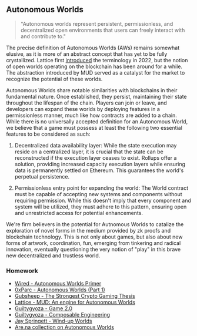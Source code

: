 ## Autonomous Worlds

> "Autonomous worlds represent persistent, permissionless, and decentralized open environments that users can freely interact with and contribute to."

The precise definition of Autonomous Worlds (AWs) remains somewhat elusive, as it is more of an abstract concept that has yet to be fully crystallized. Lattice first [introduced](https://0xparc.org/blog/autonomous-worlds) the terminology in 2022, but the notion of open worlds operating on the blockchain has been around for a while. The abstraction introduced by MUD served as a catalyst for the market to recognize the potential of these worlds.

Autonomous Worlds share notable similarities with blockchains in their fundamental nature. Once established, they persist, maintaining their state throughout the lifespan of the chain. Players can join or leave, and developers can expand these worlds by deploying features in a permissionless manner, much like how contracts are added to a chain. While there is no universally accepted definition for an Autonomous World, we believe that a game must possess at least the following two essential features to be considered as such:

1. Decentralized data availability layer: While the state execution may reside on a centralized layer, it is crucial that the state can be reconstructed if the execution layer ceases to exist. Rollups offer a solution, providing increased capacity execution layers while ensuring data is permanently settled on Ethereum. This guarantees the world's perpetual persistence.

2. Permissionless entry point for expanding the world: The World contract must be capable of accepting new systems and components without requiring permission. While this doesn't imply that every component and system will be utilized, they must adhere to this pattern, ensuring open and unrestricted access for potential enhancements.

We're firm believers in the potential for Autnomous Worlds to catalize the exploration of novel forms in the medium provided by zk proofs and blockchain technology. This is not only about games, but also about new forms of artwork, coordination, fun, emerging from tinkering and radical innovation, eventually questioning the very notion of "play" in this brave new decentralized and trustless world.

### Homework
- [Wired - Autonomous Worlds Primer](https://www.wired.com/story/autonomous-worlds-aim-to-free-online-games-from-corporate-control/)
- [0xParc - Autonomous Worlds (Part 1)](https://0xparc.org/blog/autonomous-worlds)
- [Gubsheep - The Strongest Crypto Gaming Thesis](https://gubsheep.substack.com/p/the-strongest-crypto-gaming-thesis)
- [Lattice - MUD: An engine for Autonomous Worlds](https://lattice.xyz/blog/mud-an-engine-for-autonomous-worlds)
- [Guiltygyoza - Game 2.0](https://www.guiltygyoza.xyz/2022/07/game2)
- [Guiltygyoza - Composable Engineering](https://www.guiltygyoza.xyz/2023/05/composable-engineering)
- [Jay Springett - Wind-up Worlds](https://www.thejaymo.net/2022/05/06/wind-up-worlds/)
- [Are.na collection on Autonomous Worlds](https://www.are.na/sylve-chevet/on-chain-realities-and-autonomous-worlds)